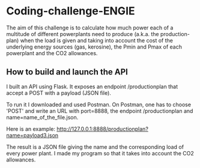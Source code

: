 # Coding-challenge-ENGIE
The aim of this challenge is to calculate how much power each of a multitude of different powerplants need to produce (a.k.a. the production-plan) when the load is given and taking into account the cost of the underlying energy sources (gas, kerosine), the Pmin and Pmax of each powerplant and the CO2 allowances.

## How to build and launch the API

I built an API using Flask.
It exposes an endpoint /productionplan that accept a POST with a payload (JSON file).

To run it I downloaded and used Postman.
On Postman, one has to choose 'POST' and write an URL with port=8888, the endpoint /productionplan and name=name_of_the_file.json.

Here is an example:
http://127.0.0.1:8888/productionplan?name=payload3.json

The result is a JSON file giving the name and the corresponding load of every power plant.
I made my program so that it takes into account the CO2 allowances.
